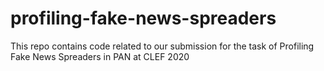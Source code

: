 # profiling-fake-news-spreaders
This repo contains code related to our submission for the task of Profiling Fake News Spreaders in PAN at CLEF 2020
